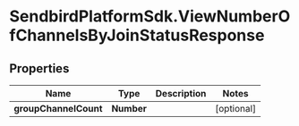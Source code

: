 # SendbirdPlatformSdk.ViewNumberOfChannelsByJoinStatusResponse

## Properties

Name | Type | Description | Notes
------------ | ------------- | ------------- | -------------
**groupChannelCount** | **Number** |  | [optional] 



